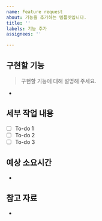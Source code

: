 ```yaml
---
name: Feature request
about: 기능을 추가하는 템플릿입니다.
title: ''
labels: 기능 추가
assignees: ''

---
```


## 구현할 기능

> 구현할 기능에 대해 설명해 주세요.

-

## 세부 작업 내용

- [ ] To-do 1
- [ ] To-do 2
- [ ] To-do 3

## 예상 소요시간

- 

## 참고 자료

-
